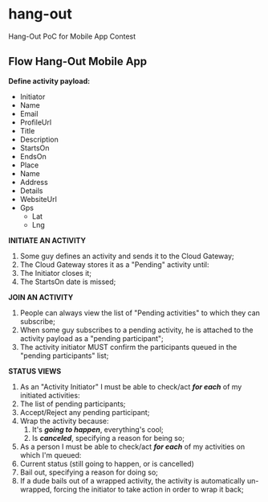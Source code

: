 hang-out
========

Hang-Out PoC for Mobile App Contest



Flow Hang-Out Mobile App
------------------------
**Define activity payload:** 

+ Initiator 
 + Name
 + Email
 + ProfileUrl
+ Title 
+ Description 
+ StartsOn 
+ EndsOn 
+ Place 
 + Name 
 + Address 
 + Details 
 + WebsiteUrl 
 + Gps 
     + Lat 
     + Lng 

**INITIATE AN ACTIVITY**

1. Some guy defines an activity and sends it to the Cloud Gateway; 
2. The Cloud Gateway stores it as a "Pending" activity until: 
  1. The Initiator closes it; 
  2. The StartsOn date is missed;

**JOIN AN ACTIVITY**

1. People can always view the list of "Pending activities" to which they can subscribe;
2. When some guy subscribes to a pending activity, he is attached to the activity payload as a "pending participant";
3. The activity initiator MUST confirm the participants queued in the "pending participants" list;

**STATUS VIEWS**

1. As an "Activity Initiator" I must be able to check/act **_for each_** of my initiated activities:
 1. The list of pending participants;
 2. Accept/Reject any pending participant;
 3. Wrap the activity because:
      1. It's **_going to happen_**, everything's cool;
      2. Is **_canceled_**, specifying a reason for being so;
2. As a person I must be able to check/act **_for each_** of my activities on which I'm queued:
 1. Current status (still going to happen, or is cancelled)
 2. Bail out, specifying a reason for doing so;
 3. If a dude bails out of a wrapped activity, the activity is automatically un-wrapped, forcing the initiator to take action in order to wrap it back;